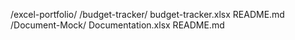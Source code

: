 /excel-portfolio/
  /budget-tracker/
    budget-tracker.xlsx
    README.md
  /Document-Mock/
    Documentation.xlsx
    README.md

